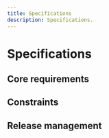 ```yaml
---
title: Specifications
description: Specifications.
---
```



# Specifications


## Core requirements


## Constraints


## Release management

